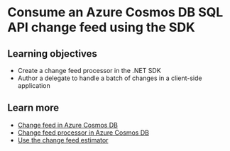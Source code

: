 # Consume an Azure Cosmos DB SQL API change feed using the SDK

## Learning objectives

-   Create a change feed processor in the .NET SDK
-   Author a delegate to handle a batch of changes in a client-side application



## Learn more

-   [Change feed in Azure Cosmos DB](https://docs.microsoft.com/en-us/azure/cosmos-db/change-feed)
-   [Change feed processor in Azure Cosmos DB](https://docs.microsoft.com/en-us/azure/cosmos-db/sql/change-feed-processor)
-   [Use the change feed estimator](https://docs.microsoft.com/en-us/azure/cosmos-db/sql/how-to-use-change-feed-estimator)